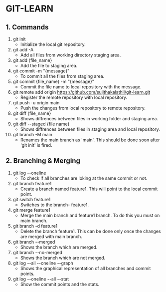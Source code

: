 # GIT-LEARN
## 1. Commands
1. git init
    - Initialize the local git repository.
2. git add -A
    - Add all files from working directory staging area.
3. git add {file_name}
    - Add the file to staging area.
4. git commit -m "{message}"
    - To commit all the files from staging area.
5. git commit {file_name} -m "{message}"
    - Commit the file name to local repository with the message.
6. git remote add origin https://github.com/sujithakalathil/git-learn.git
    - Register the remote repository with local repository.
7. git push -u origin main
    - Push the changes from local repository to remote repository.
8. git diff {file_name}
    - Shows diffrences between files in working folder and staging area.
9. git diff --staged {file name}
    - Shows diffrences between files in staging area and local repository.
10. git branch -M main
    -  Renames the main branch as 'main'. This should be done soon after 'git init' is fired.

## 2. Branching & Merging

1. git log --oneline
    - To check if all branches are loking at the same commit or not.
2. git branch feature1
    - Create a branch named feature1. This will point to the local  commit point.
3. git switch feature1
    - Switches to the branch- feature1.
4. git merge feature1
    - Merge the main branch and feature1 branch. To do this you must on main branch.
5. git branch -d feature1
    - Delete the branch feature1. This can be done only once the changes are merged with main branch.
6. git branch --merged
    - Shows the branch which are merged.
7. git branch --no-merged
    - Shows the branch which are not merged.
8. git log --all --oneline --graph
    - Shows the graphical representation of all branches and commit points.
9. git log --oneline --all --stat   
    - Show the commit points and the stats.